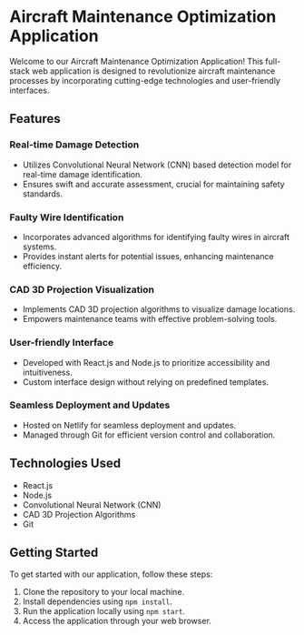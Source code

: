 # Aircraft Maintenance Optimization Application

Welcome to our Aircraft Maintenance Optimization Application! This full-stack web application is designed to revolutionize aircraft maintenance processes by incorporating cutting-edge technologies and user-friendly interfaces.

## Features

### Real-time Damage Detection
- Utilizes Convolutional Neural Network (CNN) based detection model for real-time damage identification.
- Ensures swift and accurate assessment, crucial for maintaining safety standards.

### Faulty Wire Identification
- Incorporates advanced algorithms for identifying faulty wires in aircraft systems.
- Provides instant alerts for potential issues, enhancing maintenance efficiency.

### CAD 3D Projection Visualization
- Implements CAD 3D projection algorithms to visualize damage locations.
- Empowers maintenance teams with effective problem-solving tools.

### User-friendly Interface
- Developed with React.js and Node.js to prioritize accessibility and intuitiveness.
- Custom interface design without relying on predefined templates.

### Seamless Deployment and Updates
- Hosted on Netlify for seamless deployment and updates.
- Managed through Git for efficient version control and collaboration.

## Technologies Used
- React.js
- Node.js
- Convolutional Neural Network (CNN)
- CAD 3D Projection Algorithms
- Git

## Getting Started
To get started with our application, follow these steps:
1. Clone the repository to your local machine.
2. Install dependencies using `npm install`.
3. Run the application locally using `npm start`.
4. Access the application through your web browser.




